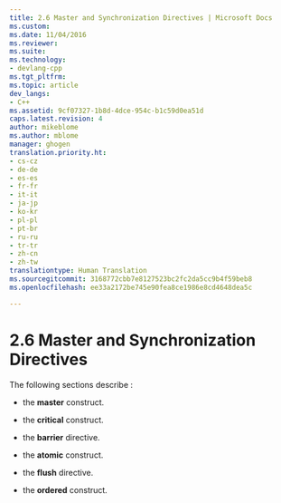 ```yaml
---
title: 2.6 Master and Synchronization Directives | Microsoft Docs
ms.custom: 
ms.date: 11/04/2016
ms.reviewer: 
ms.suite: 
ms.technology:
- devlang-cpp
ms.tgt_pltfrm: 
ms.topic: article
dev_langs:
- C++
ms.assetid: 9cf07327-1b8d-4dce-954c-b1c59d0ea51d
caps.latest.revision: 4
author: mikeblome
ms.author: mblome
manager: ghogen
translation.priority.ht:
- cs-cz
- de-de
- es-es
- fr-fr
- it-it
- ja-jp
- ko-kr
- pl-pl
- pt-br
- ru-ru
- tr-tr
- zh-cn
- zh-tw
translationtype: Human Translation
ms.sourcegitcommit: 3168772cbb7e8127523bc2fc2da5cc9b4f59beb8
ms.openlocfilehash: ee33a2172be745e90fea8ce1986e8cd4648dea5c

---
```

# 2.6 Master and Synchronization Directives
The following sections describe :  
  
-   the **master** construct.  
  
-   the **critical** construct.  
  
-   the **barrier** directive.  
  
-   the **atomic** construct.  
  
-   the **flush** directive.  
  
-   the **ordered** construct.


<!--HONumber=Jan17_HO2-->


